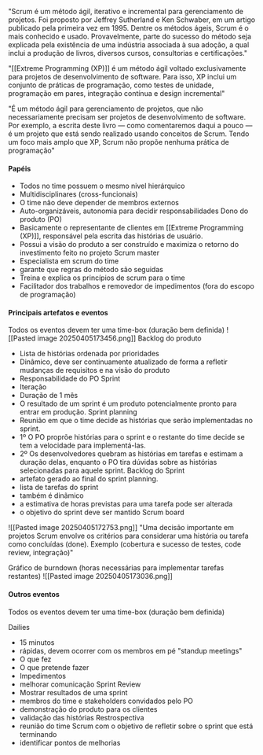 "Scrum é um método ágil, iterativo e incremental para gerenciamento de
projetos. Foi proposto por Jeffrey Sutherland e Ken Schwaber, em um artigo
publicado pela primeira vez em 1995. Dentre os métodos ágeis, Scrum
é o mais conhecido e usado. Provavelmente, parte do sucesso do método seja
explicada pela existência de uma indústria associada à sua adoção, a qual
inclui a produção de livros, diversos cursos, consultorias e certificações."

"[[Extreme Programming (XP)]] é um método ágil voltado exclusivamente para projetos de
desenvolvimento de software. Para isso, XP inclui um conjunto de
práticas de programação, como testes de unidade, programação em
pares, integração contínua e design incremental"

"É um método ágil para gerenciamento de projetos, que não
necessariamente precisam ser projetos de desenvolvimento de software.
Por exemplo, a escrita deste livro — como comentaremos daqui a
pouco — é um projeto que está sendo realizado usando conceitos de
Scrum. Tendo um foco mais amplo que XP, Scrum não propõe
nenhuma prática de programação"

#### Papéis
- Todos no time possuem o mesmo nivel hierárquico
- Multidisciplinares (cross-funcionais)
- O time não deve depender de membros externos
- Auto-organizáveis, autonomia para decidir responsabilidades
Dono do produto (PO)
- Basicamente o representante de clientes em [[Extreme Programming (XP)]], responsável pela escrita das histórias de usuário.
- Possui a visão do produto a ser construído e maximiza o retorno do investimento feito no projeto
Scrum master
- Especialista em scrum do time
- garante que regras do método são seguidas
- Treina e explica os princípios de scrum para o time
- Facilitador dos trabalhos e removedor de impedimentos (fora do escopo de programação)

#### Principais artefatos e eventos
Todos os eventos devem ter uma time-box (duração bem definida)
![[Pasted image 20250405173456.png]]
Backlog do produto
- Lista de histórias ordenada por prioridades
- Dinâmico, deve ser continuamente atualizado de forma a refletir mudanças de requisitos e na visão do produto
- Responsabilidade do PO
Sprint
- Iteração
- Duração de 1 mês
- O resultado de um sprint é um produto potencialmente pronto para entrar em produção.
Sprint planning
- Reunião em que o time decide as histórias que serão implementadas no sprint.
- 1º O PO proprõe histórias para o sprint e o restante do time decide se tem a velocidade para implementá-las.
- 2º Os desenvolvedores quebram as histórias em tarefas e estimam a duração delas, enquanto o PO tira dúvidas sobre as histórias selecionadas para aquele sprint. 
Backlog do Sprint
- artefato gerado ao final do sprint planning.
- lista de tarefas do sprint
- também é dinãmico
- a estimativa de horas previstas para uma tarefa pode ser  alterada
- o objetivo do sprint deve ser mantido
Scrum board

![[Pasted image 20250405172753.png]]
"Uma decisão importante em projetos Scrum envolve os critérios para
considerar uma história ou tarefa como concluídas (done). Exemplo (cobertura e sucesso de testes, code review, integração)"

Gráfico de burndown (horas necessárias para implementar tarefas restantes)
![[Pasted image 20250405173036.png]]

#### Outros eventos
Todos os eventos devem ter uma time-box (duração bem definida)

Dailies
- 15 minutos
- rápidas, devem ocorrer com os membros em pé "standup meetings"
- O que fez
- O que pretende fazer
- Impedimentos
- melhorar comunicação
Sprint Review
- Mostrar resultados de uma sprint
- membros do time e stakeholders convidados pelo PO
- demonstração do produto para os clientes
- validação das histórias
Restrospectiva
- reunião do time Scrum com o objetivo de refletir sobre o sprint que está terminando
- identificar pontos de melhorias 



